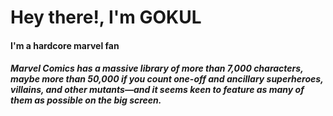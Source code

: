 # Hey there!, I'm GOKUL <h4>I'm a hardcore marvel fan <h5>Marvel Comics has a massive library of more than 7,000 characters, maybe more than 50,000 if you count one-off and ancillary superheroes, villains, and other mutants—and it seems keen to feature as many of them as possible on the big screen.
  
